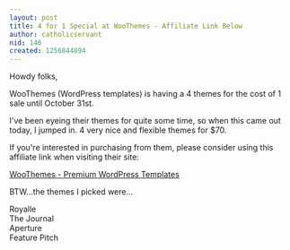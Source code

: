 ```yaml
---
layout: post
title: 4 for 1 Special at WooThemes - Affiliate Link Below
author: catholicservant
nid: 146
created: 1256844894
---
```

<p>Howdy folks,</p>
<p>WooThemes (WordPress templates) is having a 4 themes for the cost of 1 sale until October 31st.</p>
<p>I've been eyeing their themes for quite some time, so when this came out today, I jumped in. 4 very nice and flexible themes for $70.</p>
<p>If you're interested in purchasing from them, please consider using this affiliate link when visiting their site:</p>
<p><a href="http://www.woothemes.com/amember/go.php?r=17240&amp;i=l0">WooThemes - Premium WordPress Templates</a></p>
<p>BTW...the themes I picked were...</p>
<p>Royalle<br />
The Journal<br />
Aperture<br />
Feature Pitch</p>
